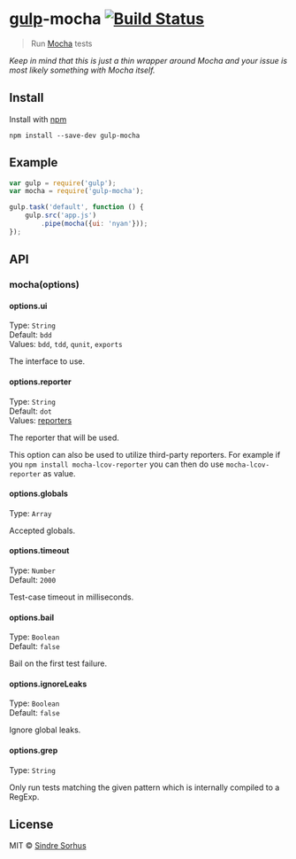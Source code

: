 # [gulp](https://github.com/wearefractal/gulp)-mocha [![Build Status](https://secure.travis-ci.org/sindresorhus/gulp-mocha.png?branch=master)](http://travis-ci.org/sindresorhus/gulp-mocha)

> Run [Mocha](http://visionmedia.github.io/mocha/) tests

*Keep in mind that this is just a thin wrapper around Mocha and your issue is most likely something with Mocha itself.*


## Install

Install with [npm](https://npmjs.org/package/gulp-mocha)

```
npm install --save-dev gulp-mocha
```


## Example

```js
var gulp = require('gulp');
var mocha = require('gulp-mocha');

gulp.task('default', function () {
	gulp.src('app.js')
		.pipe(mocha({ui: 'nyan'}));
});
```

## API

### mocha(options)


#### options.ui

Type: `String`  
Default: `bdd`  
Values: `bdd`, `tdd`, `qunit`, `exports`

The interface to use.


#### options.reporter

Type: `String`  
Default: `dot`  
Values: [reporters](https://github.com/visionmedia/mocha/tree/master/lib/reporters)

The reporter that will be used.

This option can also be used to utilize third-party reporters. For example if you `npm install mocha-lcov-reporter` you can then do use `mocha-lcov-reporter` as value.


#### options.globals

Type: `Array`

Accepted globals.


#### options.timeout

Type: `Number`  
Default: `2000`

Test-case timeout in milliseconds.


#### options.bail

Type: `Boolean`  
Default: `false`

Bail on the first test failure.


#### options.ignoreLeaks

Type: `Boolean`  
Default: `false`

Ignore global leaks.


#### options.grep

Type: `String`

Only run tests matching the given pattern which is internally compiled to a RegExp.


## License

MIT © [Sindre Sorhus](http://sindresorhus.com)
